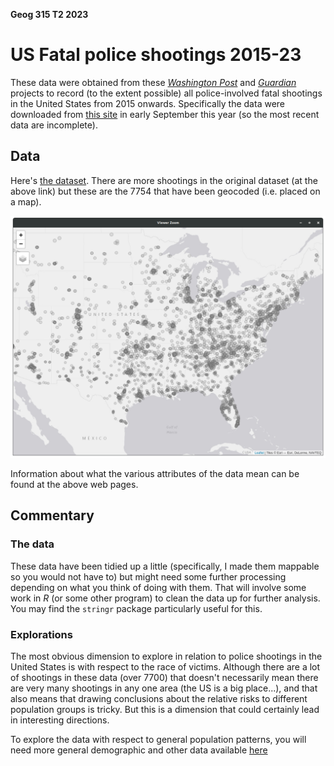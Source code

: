 **Geog 315 T2 2023**

# US Fatal police shootings 2015-23
These data were obtained from these [_Washington Post_](https://www.washingtonpost.com/graphics/investigations/police-shootings-database/) and [_Guardian_](https://www.theguardian.com/us-news/ng-interactive/2015/jun/01/the-counted-police-killings-us-database) projects to record (to the extent possible) all police-involved fatal shootings in the United States from 2015 onwards. Specifically the data were downloaded from [this site](https://github.com/washingtonpost/data-police-shootings) in early September this year (so the most recent data are incomplete).

## Data
Here's [the dataset](us-police-shootings-2015-23.gpkg?raw=true). There are more shootings in the original dataset (at the above link) but these are the 7754 that have been geocoded (i.e. placed on a map).

<img src="map.png">

Information about what the various attributes of the data mean can be found at the above web pages.

## Commentary
### The data
These data have been tidied up a little (specifically, I made them mappable so you would not have to) but might need some further processing depending on what you think of doing with them. That will involve some work in _R_ (or some other program) to clean the data up for further analysis. You may find the `stringr` package particularly useful for this.

### Explorations
The most obvious dimension to explore in relation to police shootings in the United States is with respect to the race of victims. Although there are a lot of shootings in these data (over 7700) that doesn't necessarily mean there are very many shootings in any one area (the US is a big place...), and that also means that drawing conclusions about the relative risks to different population groups is tricky. But this is a dimension that could certainly lead in interesting directions.

To explore the data with respect to general population patterns, you will need more general demographic and other data available [here](../us-census-data.md)
